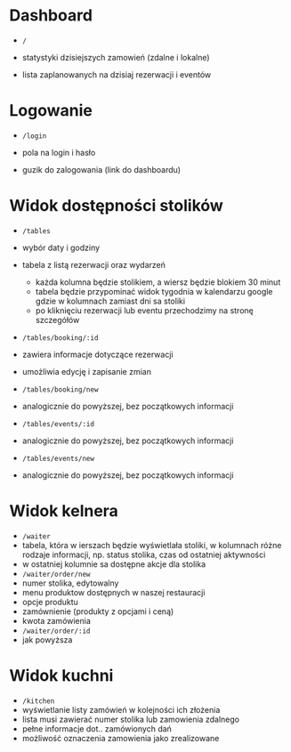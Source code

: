 # Dashboard
- `/`

- statystyki dzisiejszych zamowień (zdalne i lokalne)
- lista zaplanowanych na dzisiaj rezerwacji i eventów

# Logowanie

- `/login`

- pola na login i hasło
- guzik do zalogowania (link do dashboardu)

# Widok dostępności stolików

- `/tables` 
- wybór daty i godziny
- tabela z listą rezerwacji oraz wydarzeń
    - każda kolumna będzie stolikiem, a wiersz będzie blokiem 30 minut
    - tabela będzie przypominać widok tygodnia w kalendarzu google gdzie w kolumnach zamiast dni sa stoliki
    - po kliknięciu rezerwacji lub eventu przechodzimy na stronę szczegółów

- `/tables/booking/:id`
- zawiera informacje dotyczące rezerwacji
- umożliwia edycję i zapisanie zmian

- `/tables/booking/new`
- analogicznie do powyższej, bez początkowych informacji
- `/tables/events/:id`
- analogicznie do powyższej, bez początkowych informacji
- `/tables/events/new`
- analogicznie do powyższej, bez początkowych informacji

# Widok kelnera

- `/waiter`
- tabela, która w ierszach będzie wyświetlała stoliki, w kolumnach różne rodzaje informacji, np. status stolika, czas od ostatniej aktywności
- w ostatniej kolumnie sa dostępne akcje dla stolika
- `/waiter/order/new`
- numer stolika, edytowalny
- menu produktow dostępnych w naszej restauracji
- opcje produktu
- zamównienie (produkty z opcjami i ceną)
- kwota zamówienia
- `/waiter/order/:id`
- jak powyższa

# Widok kuchni

- `/kitchen`
- wyświetlanie listy zamówień w kolejności ich złożenia
- lista musi zawierać numer stolika lub zamowienia zdalnego 
- pełne informacje dot.. zamówionych dań
- możliwość oznaczenia zamowienia jako zrealizowane